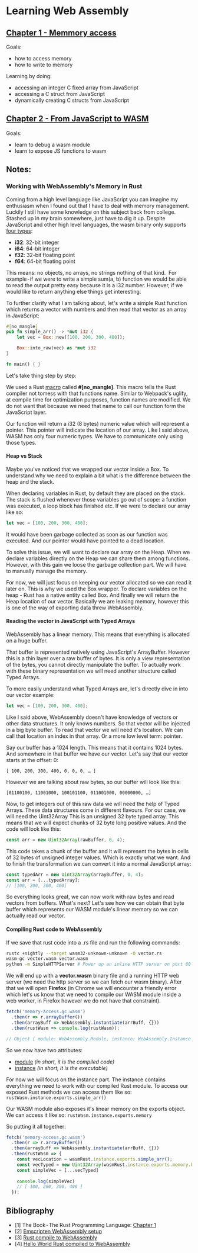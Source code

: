 # Learning Web Assembly

## [Chapter 1 - Memmory access](./chapters/1-memory-access)
Goals:
- how to access memory
- how to write to memory

Learning by doing:
- accessing an integer C fixed array from JavaScript
- accessing a C struct from JavaScript
- dynamically creating C structs from JavaScript

## [Chapter 2 - From JavaScript to WASM](./chapters/2-from-javascript-to-wasm)
Goals:
- learn to debug a wasm module
- learn to expose JS functions to wasm

## Notes:

### Working with WebAssembly's Memory in Rust
Coming from a high level language like JavaScript you can imagine my enthusiasm when I found out that I have to deal with memory management. Luckily I still have some knowledge on this subject back from college. Stashed up in my brain somewhere, just have to dig it up.
Despite JavaScript and other high level languages, the wasm binary only supports [four types](https://github.com/WebAssembly/design/blob/master/Semantics.md#types):

- **i32**: 32-bit integer
- **i64**: 64-bit integer
- **f32**: 32-bit floating point
- **f64**: 64-bit floating point

This means: no objects, no arrays, no strings nothing of that kind. 
For example - if we were to write a simple sum(a, b) function we would be able to read the output pretty easy because it is a i32 number. However, if we would like to return anything else things get interesting.

To further clarify what I am talking about, let's write a simple Rust function which returns a vector with numbers and then read that vector as an array in JavaScript:

```rust
#[no_mangle]
pub fn simple_arr() -> *mut i32 {
	let vec = Box::new([100, 200, 300, 400]);

	Box::into_raw(vec) as *mut i32
}

fn main() { }
```

Let's take thing step by step:

We used a Rust [macro](https://doc.rust-lang.org/book/first-edition/macros.html) called **#[no_mangle]**. This macro tells the Rust compiler not tomess with that functions name. Similar to Webpack's uglify, at compile time for optimization purposes, function names are modified. We do not want that because we need that name to call our function form the JavaScript layer.

Our function will return a i32 (8 bytes) numeric value which will represent a pointer. This pointer will indicate the location of our array. Like I said above, WASM has only four numeric types. We have to communicate only using those types.

####  Heap vs Stack
Maybe you've noticed that we wrapped our vector inside a Box. To understand why we need to explain a bit what is the difference between the heap and the stack.

When declaring variables in Rust, by default they are placed on the stack. The stack is flushed whenever those variables go out of scope: a function was executed, a loop block has finished etc. If we were to declare our array like so:

```rust
let vec = [100, 200, 300, 400];
```

It would have been garbage collected as soon as our function was executed. And our pointer would have pointed to a dead location.

To solve this issue, we will want to declare our array on the Heap. When we declare variables directly on the Heap we can share them among functions. However, with this gain we loose the garbage collection part. We will have to manually manage the memory.

For now, we will just focus on keeping our vector allocated so we can read it later on.
This is why we used the Box wrapper. To declare variables on the heap - Rust has a native entity called Box.
And finally we will return the Heap location of our vector. Basically we are leaking memory, however this is one of the way of exporting data threw WebAssembly.

#### Reading the vector in JavaScript with Typed Arrays

WebAssembly has a linear memory. This means that everything is allocated on a huge buffer.

That buffer is represented natively using JavaScript's ArrayBuffer. However this is a thin layer over a raw buffer of bytes. It is only a view representation of the bytes, you cannot directly manipulate the buffer. To actually work with these binary representation we will need another structure called Typed Arrays.

To more easily understand what Typed Arrays are, let's directly dive in into our vector example:

```rust
let vec = [100, 200, 300, 400];
```

Like I said above, WebAssembly doesn't have knowledge of vectors or other data structures. It only knows numbers. So that vector will be injected in a big byte buffer. To read that vector we will need it's location. We can call that location an index in that array. Or a more low level term: pointer.

Say our buffer has a 1024 length. This means that it contains 1024 bytes. And somewhere in that buffer we have our vector. Let's say that our vector starts at the offset: 0:

`[ 100, 200, 300, 400, 0, 0, 0, … ]`

However we are talking about raw bytes, so our buffer will look like this:

`[01100100, 11001000, 100101100, 011001000, 00000000, …]`

Now, to get integers out of this raw data we will need the help of Typed Arrays. These data structures come in different flavours. For our case, we will need the Uint32Array This is an unsigned 32 byte typed array. This means that we will expect chunks of 32 byte long positive values. And the code will look like this:

```javascript
const arr = new Uint32Array(rawBuffer, 0, 4);
```

This code takes a chunk of the buffer and it will represent the bytes in cells of 32 bytes of unsigned integer values. Which is exactly what we want. And to finish the transformation we can convert it into a normal JavaScript array:

```javascript
const typedArr = new Uint32Array(arrayBuffer, 0, 4);
const arr = [...typedArray];
// [100, 200, 300, 400]
```

So everything looks great, we can now work with raw bytes and read vectors from buffers. What's next? Let's see how we can obtain that byte buffer which represents our WASM module's linear memory so we can actually read our vector.

#### Compiling Rust code to WebAssembly

If we save that rust code into a .rs file and run the following commands:

```bash
rustc +nightly --target wasm32-unknown-unknown -O vector.rs
wasm-gc vector.wasm vector.wasm
python -m SimpleHTTPServer # Power up an inline HTTP server on port 80
```

We will end up with a **vector.wasm** binary file and a running HTTP web server (we need the http server so we can fetch our wasm binary). After that we will open **Firefox** (in Chrome we will encounter a friendly error which let's us know that we need to compile our WASM module inside a web worker, in Firefox however we do not have that constraint).

```javascript
fetch('memory-access.gc.wasm')
  .then(r => r.arrayBuffer())
  .then(arrayBuff => WebAssembly.instantiate(arrBuff, {}))
  .then(rustWasm => console.log(rustWasm));

// Object { module: WebAssembly.Module, instance: WebAssembly.Instance } 
```

So we now have two attributes: 
- [module](https://developer.mozilla.org/en-US/docs/Web/JavaScript/Reference/Global_Objects/WebAssembly/Module) *(in short, it is the compiled code)*
- [instance](https://developer.mozilla.org/en-US/docs/Web/JavaScript/Reference/Global_Objects/WebAssembly/Instance) *(in short, it is the executable)*

For now we will focus on the instance part. The instance contains everything we need to work with our compiled Rust module. To access our exposed Rust methods we can access them like so: `rustWasm.instance.exports.simple_arr()`

Our WASM module also exposes it's linear memory on the exports object. We can access it like so: `rustWasm.instance.exports.memory`

So putting it all together:

```javascript
fetch('memory-access.gc.wasm')
  .then(r => r.arrayBuffer())
  .then(arrayBuff => WebAssembly.instantiate(arrBuff, {}))
  .then(rustWasm => {
    const vecLocation = wasmRust.instance.exports.simple_arr();
    const vecTyped = new Uint32Array(wasmRust.instance.exports.memory.buffer, vecLocation, 4);
    const simpleVec = [...vecTyped]
    
    console.log(simpleVec)
    // [ 100, 200, 300, 400 ]
  });
```

## Bibliography

- [1] The Book - The Rust Programming Language: [Chapter 1](https://doc.rust-lang.org/book/first-edition/getting-started.html#writing-and-running-a-rust-program)
- [2] [Emscripten WebAssembly setup](http://kripken.github.io/emscripten-site/docs/compiling/WebAssembly.html#setup)
- [3] [Rust compile to WebAssembly](https://rust-lang-nursery.github.io/rust-wasm/setup.html)
- [4] [Hello World Rust compiled to WebAssembly](https://rust-lang-nursery.github.io/rust-wasm/hello-world.html)
